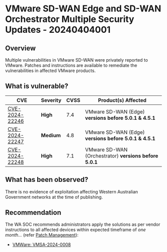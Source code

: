# VMware SD-WAN Edge and SD-WAN Orchestrator Multiple Security Updates - 20240404001

## Overview

Multiple vulnerabilities in VMware SD-WAN were privately reported to VMware. Patches and instructions are available to remediate the vulnerabilities in affected VMware products.

## What is vulnerable?

| CVE                                                               | Severity   | CVSS | Product(s) Affected                                    |
| ----------------------------------------------------------------- | ---------- | ---- | ------------------------------------------------------ |
| [CVE-2024-22246](https://nvd.nist.gov/vuln/detail/CVE-2024-22246) | **High**   | 7.4  | VMware SD-WAN (Edge) **versions before 5.0.1 & 4.5.1** |
| [CVE-2024-22247](https://nvd.nist.gov/vuln/detail/CVE-2024-22247) | **Medium** | 4.8  | VMware SD-WAN (Edge) **versions before 5.0.1 & 4.5.1** |
| [CVE-2024-22248](https://nvd.nist.gov/vuln/detail/CVE-2024-22248) | **High**   | 7.1  | VMware SD-WAN (Orchestrator) **versions before 5.0.1** |

## What has been observed?

There is no evidence of exploitation affecting Western Australian Government networks at the time of publishing.

## Recommendation

The WA SOC recommends administrators apply the solutions as per vendor instructions to all affected devices within expected timeframe of *one month...* (refer [Patch Management](../guidelines/patch-management.md)):

- [VMWare: VMSA-2024-0008](https://www.vmware.com/security/advisories/VMSA-2024-0008.html)
